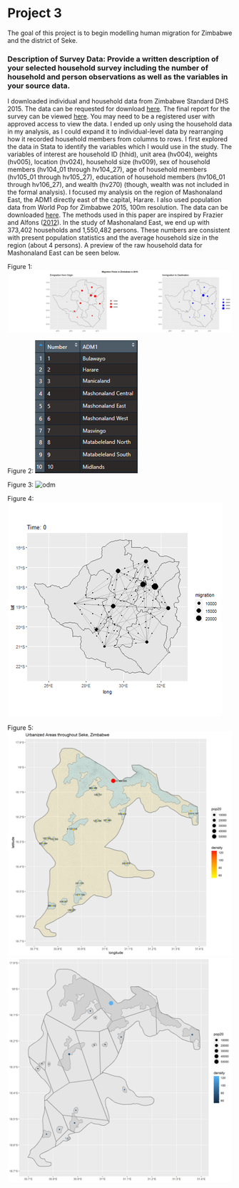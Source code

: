 # Project 3

The goal of this project is to begin modelling human migration for Zimbabwe and the district of Seke.

### Description of Survey Data: Provide a written description of your selected household survey including the number of household and person observations as well as the variables in your source data.

I downloaded individual and household data from Zimbabwe Standard DHS 2015. The data can be requested for download [here](https://dhsprogram.com/data/dataset/Zimbabwe_Standard-DHS_2015.cfm?flag=1). The final report for the survey can be viewed [here](https://dhsprogram.com/pubs/pdf/FR322/FR322.pdf). You may need to be a registered user with approved access to view the data. I ended up only using the household data in my analysis, as I could expand it to individual-level data by rearranging how it recorded household members from columns to rows. I first explored the data in Stata to identify the variables which I would use in the study. The variables of interest are household ID (hhid), unit area (hv004), weights (hv005), location (hv024), household size (hv009), sex of household members (hv104_01 through hv104_27), age of household members (hv105_01 through hv105_27), education of household members (hv106_01 through hv106_27), and wealth (hv270) (though, wealth was not included in the formal analysis). I focused my analysis on the region of Mashonaland East, the ADM1 directly east of the capital, Harare. I also used population data from World Pop for Zimbabwe 2015, 100m resolution. The data can be downloaded [here](https://www.worldpop.org/geodata/summary?id=5209). The methods used in this paper are inspired by Frazier and Alfons ([2012](https://papers.ssrn.com/sol3/papers.cfm?abstract_id=2086345)). In the study of Mashonaland East, we end up with 373,402 households and 1,550,482 persons. These numbers are consistent with present population statistics and the average household size in the region (about 4 persons). A preview of the raw household data for Mashonaland East can be seen below.

Figure 1:
![map duos](map_duo.png)


Figure 2:
![locations](locations.PNG)

Figure 3:
![odm](origin_destination_model.PNG)

Figure 4:
![zwe_gif](zwe_output.gif)

Figure 5:
![seke pop](seke_pop.png)
![seke voronoi](seke_voronoi.png)